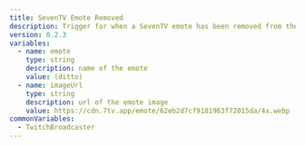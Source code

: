 ```yaml
---
title: SevenTV Emote Removed
description: Trigger for when a SevenTV emote has been removed from the channel
version: 0.2.3
variables:
  - name: emote
    type: string
    description: name of the emote
    value: (ditto)
  - name: imageUrl
    type: string
    description: url of the emote image
    value: https://cdn.7tv.app/emote/62eb2d7cf9181963f72015da/4x.webp
commonVariables:
  - TwitchBroadcaster
---
```

